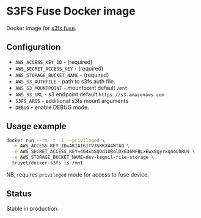 # S3FS Fuse Docker image

Docker image for [s3fs fuse](https://github.com/s3fs-fuse/s3fs-fuse).

## Configuration

- `AWS_ACCESS_KEY_ID` - (required)
- `AWS_SECRET_ACCESS_KEY` - (required)
- `AWS_STORAGE_BUCKET_NAME` - (required)
- `AWS_S3_AUTHFILE` - path to s3fs auth file.
- `AWS_S3_MOUNTPOINT` - mountpoint default `/mnt`
- `AWS_S3_URL` - s3 endpoint default `https://s3.amazonaws.com`
- `S3FS_ARGS` - additional s3fs mount arguments
- `DEBUG` - enable DEBUG mode.

## Usage example

```bash
docker run --rm -t -i --privileged \
  -e AWS_ACCESS_KEY_ID=AKIAI6ITV3SKKX44NTAQ \
  -e AWS_SECRET_ACCESS_KEY=4G4xbSQOd1OBolDx636MFBLxEwx8gyrxqnoUhRU9 \
  -e AWS_STORAGE_BUCKET_NAME=dev-kegmil-file-storage \
  truyet/docker-s3fs ls /mnt
```

NB, requires `privileged` mode for access to fuse device.

## Status

Stable in production.
